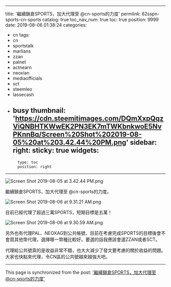 
---
title: '繼續鎖倉SPORTS，加大代理至 @cn-sports的力度'
permlink: 62sspn-sports-cn-sports
catalog: true
toc_nav_num: true
toc: true
position: 9999
date: 2019-08-06 01:38:24
categories:
- cn
tags:
- cn
- sportstalk
- marlians
- zzan
- palnet
- actnearn
- neoxian
- mediaofficials
- sct
- steemleo
- lassecash
- busy
thumbnail: 'https://cdn.steemitimages.com/DQmXxpQqzViQNBHTKWwEK2PN3EK7mTWKbnkwoE5NvPKnnBq/Screen%20Shot%202019-08-05%20at%203.42.44%20PM.png'
sidebar:
    right:
        sticky: true
widgets:
    -
        type: toc
        position: right
---


![Screen Shot 2019-08-05 at 3.42.44 PM.png](https://cdn.steemitimages.com/DQmXxpQqzViQNBHTKWwEK2PN3EK7mTWKbnkwoE5NvPKnnBq/Screen%20Shot%202019-08-05%20at%203.42.44%20PM.png)

繼續鎖倉SPORTS，加大代理至 @cn-sports的力度。

![Screen Shot 2019-08-06 at 9.31.21 AM.png](https://cdn.steemitimages.com/DQmZKL68rwkqNWeajNhtjCi5bEjDnRYEvYnZRdQ79bw61Mk/Screen%20Shot%202019-08-06%20at%209.31.21%20AM.png)

目前已經代理了超過三萬SPORTS，短期目標是五萬！



![Screen Shot 2019-08-06 at 9.30.59 AM.png](https://cdn.steemitimages.com/DQmQBJHAXgWHsgfjFGfzCvEARZ7VKAXrhrneAv8nsS2jKbf/Screen%20Shot%202019-08-06%20at%209.30.59%20AM.png)

另外也有代理PAL、NEOXAG到公共帳號，目前在考慮完成SPORTS的目標後會不會買其他幣代理，選擇哪一幣種比較好。要選的話我應該會選ZZAN或者SCT。

代理給公共號真的是收益非常不錯，也大大減少了發文要考慮的關於收益的問題。大家也快點來代理，令CN區的公共號越來越強大吧。

- - -

This page is synchronized from the post: ['繼續鎖倉SPORTS，加大代理至 @cn-sports的力度'](https://steemit.com/@htliao/62sspn-sports-cn-sports)
